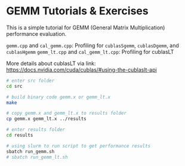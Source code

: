 # GEMM Tutorials & Exercises

This is a simple tutorial for GEMM (General Matrix Multiplication) performance evaluation.

`gemm.cpp` and `cal_gemm.cpp`: Profiling for `cublasSgemm`, `cublasDgemm`, and `cublasHgemm`
`gemm_lt.cpp` and `cal_gemm_lt.cpp`: Profiling for cublasLT

More details about cublasLT via link: https://docs.nvidia.com/cuda/cublas/#using-the-cublaslt-api

```bash
# enter src folder
cd src

# build binary code gemm.x or gemm_lt.x 
make 

# copy gemm.x and gemm_lt.x to results folder
cp gemm.x gemm_lt.x ../results

# enter results folder
cd results

# using slurm to run script to get performance results
sbatch run_gemm.sh
# sbatch run_gemm_lt.sh
```
